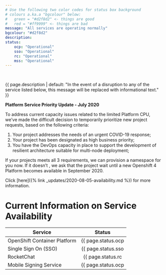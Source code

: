 ```yaml
---
# Use the following two color codes for status box background
# colours a.ka.a "bgcolour" below: 
#   green = "#d2f8d2" <- things are good
#   red = "#ff9999" <- things are bad
message: "All services are operating normally"
bgcolour: "#d2f8d2"
description:
status:
    ocp: "Operational"
    sso: "Operational"
    rc: "Operational"
    mss: "Operational"
---
```


<br />

{{ page.description | default: "In the event of a disruption to any of the service listed below, this message will be replaced with informational text." }} 

<b>Platform Service Priority Update - July 2020</b>

To address current capacity issues related to the limited Platform CPU, we’ve made the difficult decision to temporarily prioritize new project requests, based on the following criteria:

1. Your project addresses the needs of an urgent COVID-19 response;
2. Your project has been designated as high business priority;
3. You have the DevOps capacity in place to support the development of resilient architecture suitable for multi-node deployment;

If your projects meets all 3 requirements, we can provision a namespace for you now. If it doesn’t , we ask that the project wait until a new Openshift 4 Platform becomes available in September 2020.

Click [here]({% link _updates/2020-08-05-availability.md %}) for more information.  

# Current Information on Service Availability

| Service                      | Status                                      |
| ---------------------------- |:-------------------------------------------:| 
| OpenShift Container Platform | {{ page.status.ocp | default: "Unknown" }}  |
| Single Sign On (SSO)         | {{ page.status.sso | default: "Unknown" }}  |
| RocketChat                   | {{ page.status.rc | default: "Unknown" }}   |
| Mobile Signing Service       | {{ page.status.ocp | default: "Unknown" }}  |

